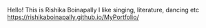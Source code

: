 Hello!
This is Rishika Boinapally
I like singing, literature, dancing etc
<br>
https://rishikaboinapally.github.io/MyPortfolio/
